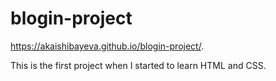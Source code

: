 # blogin-project
 https://akaishibayeva.github.io/blogin-project/.
 
 This is the first project when I started to learn HTML and CSS.
